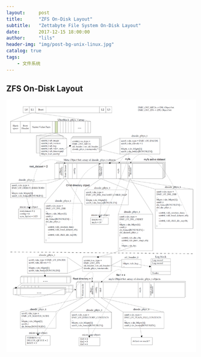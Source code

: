 ```yaml
---
layout:     post
title:      "ZFS On-Disk Layout"
subtitle:   "Zettabyte File System On-Disk Layout"
date:       2017-12-15 18:00:00
author:     "lils"
header-img: "img/post-bg-unix-linux.jpg"
catalog: true
tags:
    - 文件系统
---
```


## ZFS On-Disk Layout
![ZFS On-Disk Layout](/img/in-post/zfs_on_disk_layout.png)

